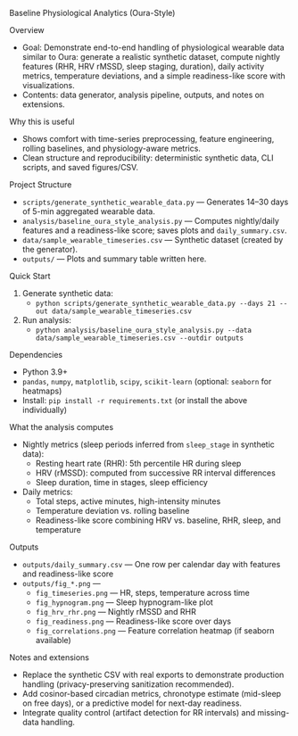Baseline Physiological Analytics (Oura-Style)

Overview
- Goal: Demonstrate end-to-end handling of physiological wearable data similar to Oura: generate a realistic synthetic dataset, compute nightly features (RHR, HRV rMSSD, sleep staging, duration), daily activity metrics, temperature deviations, and a simple readiness-like score with visualizations.
- Contents: data generator, analysis pipeline, outputs, and notes on extensions.

Why this is useful
- Shows comfort with time-series preprocessing, feature engineering, rolling baselines, and physiology-aware metrics.
- Clean structure and reproducibility: deterministic synthetic data, CLI scripts, and saved figures/CSV.

Project Structure
- `scripts/generate_synthetic_wearable_data.py` — Generates 14–30 days of 5-min aggregated wearable data.
- `analysis/baseline_oura_style_analysis.py` — Computes nightly/daily features and a readiness-like score; saves plots and `daily_summary.csv`.
- `data/sample_wearable_timeseries.csv` — Synthetic dataset (created by the generator).
- `outputs/` — Plots and summary table written here.

Quick Start
1) Generate synthetic data:
   - `python scripts/generate_synthetic_wearable_data.py --days 21 --out data/sample_wearable_timeseries.csv`
2) Run analysis:
   - `python analysis/baseline_oura_style_analysis.py --data data/sample_wearable_timeseries.csv --outdir outputs`

Dependencies
- Python 3.9+
- `pandas`, `numpy`, `matplotlib`, `scipy`, `scikit-learn` (optional: `seaborn` for heatmaps)
- Install: `pip install -r requirements.txt` (or install the above individually)

What the analysis computes
- Nightly metrics (sleep periods inferred from `sleep_stage` in synthetic data):
  - Resting heart rate (RHR): 5th percentile HR during sleep
  - HRV (rMSSD): computed from successive RR interval differences
  - Sleep duration, time in stages, sleep efficiency
- Daily metrics:
  - Total steps, active minutes, high-intensity minutes
  - Temperature deviation vs. rolling baseline
  - Readiness-like score combining HRV vs. baseline, RHR, sleep, and temperature

Outputs
- `outputs/daily_summary.csv` — One row per calendar day with features and readiness-like score
- `outputs/fig_*.png` —
  - `fig_timeseries.png` — HR, steps, temperature across time
  - `fig_hypnogram.png` — Sleep hypnogram-like plot
  - `fig_hrv_rhr.png` — Nightly rMSSD and RHR
  - `fig_readiness.png` — Readiness-like score over days
  - `fig_correlations.png` — Feature correlation heatmap (if seaborn available)

Notes and extensions
- Replace the synthetic CSV with real exports to demonstrate production handling (privacy-preserving sanitization recommended).
- Add cosinor-based circadian metrics, chronotype estimate (mid-sleep on free days), or a predictive model for next-day readiness.
- Integrate quality control (artifact detection for RR intervals) and missing-data handling.
